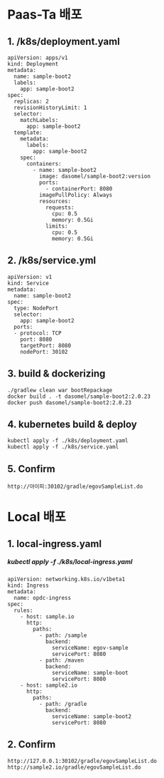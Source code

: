 Paas-Ta 배포
=
## 1. /k8s/deployment.yaml
    apiVersion: apps/v1
    kind: Deployment
    metadata:
      name: sample-boot2
      labels:
        app: sample-boot2
    spec:
      replicas: 2
      revisionHistoryLimit: 1
      selector:
        matchLabels:
          app: sample-boot2
      template:
        metadata:
          labels:
            app: sample-boot2
        spec:
          containers:
            - name: sample-boot2
              image: dasomel/sample-boot2:version
              ports:
                - containerPort: 8080
              imagePullPolicy: Always
              resources:
                requests:
                  cpu: 0.5
                  memory: 0.5Gi
                limits:
                  cpu: 0.5
                  memory: 0.5Gi
## 2. /k8s/service.yml
    apiVersion: v1
    kind: Service
    metadata:
      name: sample-boot2
    spec:
      type: NodePort
      selector:
        app: sample-boot2
      ports:
      - protocol: TCP
        port: 8080
        targetPort: 8080
        nodePort: 30102
## 3. build & dockerizing
    ./gradlew clean war bootRepackage
    docker build . -t dasomel/sample-boot2:2.0.23
    docker push dasomel/sample-boot2:2.0.23
## 4. kubernetes build & deploy
    kubectl apply -f ./k8s/deployment.yaml
    kubectl apply -f ./k8s/service.yaml
## 5. Confirm
    http://아이피:30102/gradle/egovSampleList.do
    
Local 배포
=
## 1. local-ingress.yaml
##### kubectl apply -f ./k8s/local-ingress.yaml
    apiVersion: networking.k8s.io/v1beta1
    kind: Ingress
    metadata:
      name: opdc-ingress
    spec:
      rules:
        - host: sample.io
          http:
            paths:
              - path: /sample
                backend:
                  serviceName: egov-sample
                  servicePort: 8080
              - path: /maven
                backend:
                  serviceName: sample-boot
                  servicePort: 8080
        - host: sample2.io
          http:
            paths:
              - path: /gradle
                backend:
                  serviceName: sample-boot2
                  servicePort: 8080
## 2. Confirm
    http://127.0.0.1:30102/gradle/egovSampleList.do
    http://sample2.io/gradle/egovSampleList.do